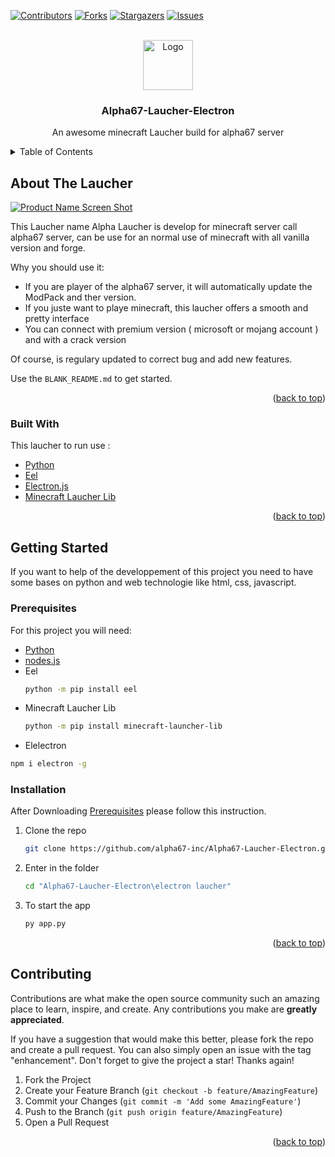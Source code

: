 [![Contributors][contributors-shield]][contributors-url]
[![Forks][forks-shield]][forks-url]
[![Stargazers][stars-shield]][stars-url]
[![Issues][issues-shield]][issues-url]



<!-- PROJECT LOGO -->
<br />
<div align="center">
  <a href="https://github.com/alpha67-inc/Alpha67-Laucher-Electron/">
    <img src="image/test.jpeg" alt="Logo" width="80" height="80">
  </a> 

  <h3 align="center">Alpha67-Laucher-Electron</h3>

  <p align="center">
    An awesome minecraft Laucher build for alpha67 server
</div>



<!-- TABLE OF CONTENTS -->
<details>
  <summary>Table of Contents</summary>
  <ol>
    <li>
      <a href="#about-the-project">About The Project</a>
      <ul>
        <li><a href="#built-with">Built With</a></li>
      </ul>
    </li>
    <li>
      <a href="#getting-started">Getting Started</a>
      <ul>
        <li><a href="#prerequisites">Prerequisites</a></li>
        <li><a href="#installation">Installation</a></li>
      </ul>
    </li>
  </ol>
</details>



<!-- ABOUT THE PROJECT -->
## About The Laucher

[![Product Name Screen Shot][product-screenshot]](https://example.com)

This Laucher name Alpha Laucher is develop for minecraft server call alpha67 server, can be use for an normal use of minecraft with all vanilla version and forge.

Why you should use it:
* If you are player of the alpha67 server, it will automatically update the ModPack and ther version.
* If you juste want to playe minecraft, this laucher offers a smooth and pretty interface
* You can connect with premium version ( microsoft or mojang account ) and with a crack version

Of course, is regulary updated to correct bug and add new features.

Use the `BLANK_README.md` to get started.

<p align="right">(<a href="#top">back to top</a>)</p>



### Built With

This laucher to run use : 

* [Python](https://www.python.org/)
* [Eel](https://github.com/ChrisKnott/Eel)
* [Electron.js](https://www.electronjs.org/)
* [Minecraft Laucher Lib](https://gitlab.com/JakobDev/minecraft-launcher-lib)

<p align="right">(<a href="#top">back to top</a>)</p>



<!-- GETTING STARTED -->
## Getting Started

If you want to help of the developpement of this project you need to have some bases on python and web technologie like html, css, javascript.

### Prerequisites

For this project you will need:

* [Python](https://www.python.org/)
* [nodes.js](https://nodejs.org/en/)
* Eel 
  ```sh
  python -m pip install eel
  ```
* Minecraft Laucher Lib
  ```sh
  python -m pip install minecraft-launcher-lib
  ```
 * Elelectron
  ```sh
  npm i electron -g
  ```


### Installation

After Downloading <a href="#### Prerequisites">Prerequisites</a> please follow this instruction.

1. Clone the repo
   ```sh
   git clone https://github.com/alpha67-inc/Alpha67-Laucher-Electron.git
   ```

2. Enter in the folder
   ```sh
   cd "Alpha67-Laucher-Electron\electron laucher"
   ```
3. To start the app
   ```sh
   py app.py
   ```

<p align="right">(<a href="#top">back to top</a>)</p>


<!-- CONTRIBUTING -->
## Contributing

Contributions are what make the open source community such an amazing place to learn, inspire, and create. Any contributions you make are **greatly appreciated**.

If you have a suggestion that would make this better, please fork the repo and create a pull request. You can also simply open an issue with the tag "enhancement".
Don't forget to give the project a star! Thanks again!

1. Fork the Project
2. Create your Feature Branch (`git checkout -b feature/AmazingFeature`)
3. Commit your Changes (`git commit -m 'Add some AmazingFeature'`)
4. Push to the Branch (`git push origin feature/AmazingFeature`)
5. Open a Pull Request

<p align="right">(<a href="#top">back to top</a>)</p>



<!-- MARKDOWN LINKS & IMAGES -->
<!-- https://www.markdownguide.org/basic-syntax/#reference-style-links -->
[contributors-shield]: https://img.shields.io/github/contributors/alpha67-inc/Alpha67-Laucher-Electron.svg?style=for-the-badge
[contributors-url]: https://github.com/alpha67-inc/Alpha67-Laucher-Electron/graphs/contributors
[forks-shield]: https://img.shields.io/github/forks/alpha67-inc/Alpha67-Laucher-Electron.svg?style=for-the-badge
[forks-url]: https://github.com/alpha67-inc/Alpha67-Laucher-Electron/network/members
[stars-shield]: https://img.shields.io/github/stars/alpha67-inc/Alpha67-Laucher-Electron.svg?style=for-the-badge
[stars-url]: https://github.com/alpha67-inc/Alpha67-Laucher-Electron/stargazers
[issues-shield]: https://img.shields.io/github/issues/alpha67-inc/Alpha67-Laucher-Electron.svg?style=for-the-badge
[issues-url]: https://github.com/alpha67-inc/Alpha67-Laucher-Electron/issues
[license-shield]: https://img.shields.io/github/license/alpha67-inc/Alpha67-Laucher-Electron.svg?style=for-the-badge
[license-url]: https://github.com/alpha67-inc/Alpha67-Laucher-Electron/blob/master/LICENSE.txt
[product-screenshot]: images/screenshot.png
